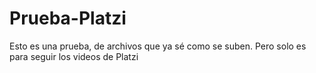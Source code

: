 # Prueba-Platzi
Esto es una prueba, de archivos que ya sé como se suben. Pero solo es para seguir los videos de Platzi
